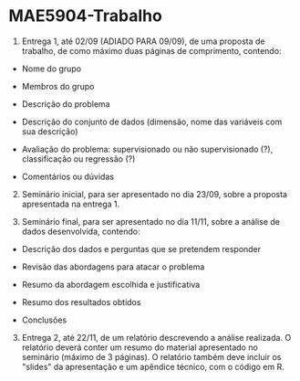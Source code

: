 # MAE5904-Trabalho

1. Entrega 1,  até 02/09 (ADIADO PARA 09/09), de uma proposta de trabalho, de como máximo duas páginas de comprimento, contendo: 

  - Nome do grupo 

  - Membros do grupo

  - Descrição do problema 

  - Descrição do conjunto de dados (dimensão, nome das variáveis com sua descrição)

  - Avaliação do problema: supervisionado ou não supervisionado (?), classificação ou regressão (?)

  - Comentários ou dúvidas 

2. Seminário inicial, para ser apresentado no dia 23/09, sobre a proposta apresentada na entrega 1.

3. Seminário final, para ser apresentado no dia 11/11, sobre a análise de dados desenvolvida, contendo:

  - Descrição dos dados e perguntas que se pretendem responder

  - Revisão das abordagens para atacar o problema

  - Resumo da abordagem escolhida e justificativa

  - Resumo dos resultados obtidos

  - Conclusões

3. Entrega 2, até 22/11, de um relatório descrevendo a análise realizada. O relatório deverá conter um resumo do material apresentado no seminário  (máximo de 3 páginas). O relatório também deve incluir os "slides" da apresentação e um apêndice técnico, com o código em R. 

